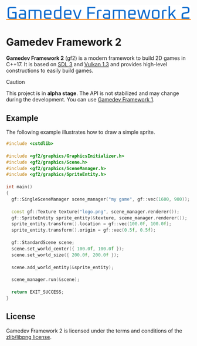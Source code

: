 ![Gamedev Framework 2](docs/assets/logoex.png)

# Gamedev Framework 2

**Gamedev Framework 2** (gf2) is a modern framework to build 2D games in C++17. It is based on [SDL 3](https://libsdl.org/) and [Vulkan 1.3](https://www.vulkan.org/) and provides high-level constructions to easily build games.

> [!CAUTION]
> This project is in **alpha stage**. The API is not stabilized and may change during the development.
> You can use [Gamedev Framework 1](https://github.com/GamedevFramework/gf).

## Example

The following example illustrates how to draw a simple sprite.

```cc
#include <cstdlib>

#include <gf2/graphics/GraphicsInitializer.h>
#include <gf2/graphics/Scene.h>
#include <gf2/graphics/SceneManager.h>
#include <gf2/graphics/SpriteEntity.h>

int main()
{
  gf::SingleSceneManager scene_manager("my game", gf::vec(1600, 900));

  const gf::Texture texture("logo.png", scene_manager.renderer());
  gf::SpriteEntity sprite_entity(&texture, scene_manager.renderer());
  sprite_entity.transform().location = gf::vec(100.0f, 100.0f);
  sprite_entity.transform().origin = gf::vec(0.5f, 0.5f);

  gf::StandardScene scene;
  scene.set_world_center({ 100.0f, 100.0f });
  scene.set_world_size({ 200.0f, 200.0f });

  scene.add_world_entity(&sprite_entity);

  scene_manager.run(&scene);

  return EXIT_SUCCESS;
}
```


## License

Gamedev Framework 2 is licensed under the terms and conditions of the [zlib/libpng license](https://opensource.org/licenses/Zlib).
